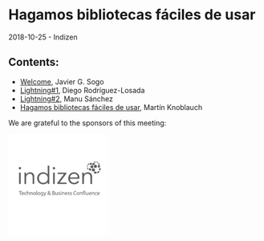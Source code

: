 # Hagamos bibliotecas fáciles de usar
2018-10-25 - Indizen

## Contents:
- [Welcome](Welcome.pdf), Javier G. Sogo
- [Lightning#1](), Diego Rodríguez-Losada
- [Lightning#2](), Manu Sánchez
- [Hagamos bibliotecas fáciles de usar](), Martín Knoblauch

We are grateful to the sponsors of this meeting:  

![Indizen](../assets/sponsor-logos/indizen.png)  
